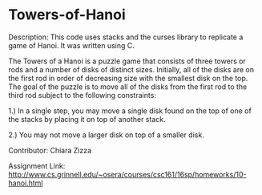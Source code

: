 # Towers-of-Hanoi

Description: This code uses stacks and the curses library to replicate a game of Hanoi. It was written using C.

The Towers of a Hanoi is a puzzle game that consists of three towers or rods and a number of disks of distinct sizes. Initially, all of the disks are on the first rod in order of decreasing size with the smallest disk on the top. The goal of the puzzle is to move all of the disks from the first rod to the third rod subject to the following constraints:

1.) In a single step, you may move a single disk found on the top of one of the stacks by placing it on top of another stack.

2.) You may not move a larger disk on top of a smaller disk.

Contributor: Chiara Zizza

Assignment Link: http://www.cs.grinnell.edu/~osera/courses/csc161/16sp/homeworks/10-hanoi.html
